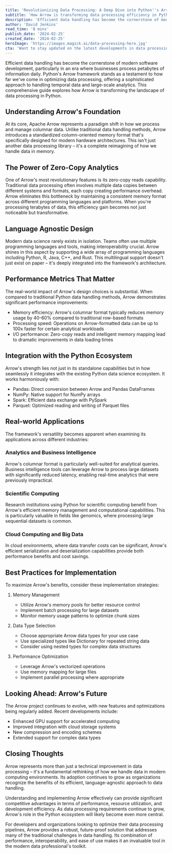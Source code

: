 ```yaml
---
title: 'Revolutionizing Data Processing: A Deep Dive into Python''s Arrow Framework'
subtitle: 'How Arrow is transforming data processing efficiency in Python'
description: 'Efficient data handling has become the cornerstone of modern software development. Python''s Arrow framework offers a sophisticated approach to handling temporal data and large-scale analytics. This guide explores how Arrow is revolutionizing the landscape of data processing in Python.'
author: 'David Jenkins'
read_time: '8 mins'
publish_date: '2024-02-25'
created_date: '2024-02-25'
heroImage: 'https://images.magick.ai/data-processing-hero.jpg'
cta: 'Want to stay updated on the latest developments in data processing and Python technologies? Follow us on LinkedIn for regular insights, tips, and industry news about innovative frameworks like Arrow!'
---
```


Efficient data handling has become the cornerstone of modern software development, particularly in an era where businesses process petabytes of information daily. Python's Arrow framework stands as a testament to how far we've come in optimizing data processing, offering a sophisticated approach to handling temporal data and large-scale analytics. This comprehensive guide explores how Arrow is transforming the landscape of data processing in Python.

## Understanding Arrow's Foundation

At its core, Apache Arrow represents a paradigm shift in how we process and manage columnar data. Unlike traditional data handling methods, Arrow introduces a standardized column-oriented memory format that's specifically designed for modern hardware architectures. This isn't just another data processing library – it's a complete reimagining of how we handle data in memory.

## The Power of Zero-Copy Analytics

One of Arrow's most revolutionary features is its zero-copy reads capability. Traditional data processing often involves multiple data copies between different systems and formats, each copy creating performance overhead. Arrow eliminates this bottleneck by maintaining a consistent memory format across different programming languages and platforms. When you're processing terabytes of data, this efficiency gain becomes not just noticeable but transformative.

## Language Agnostic Design

Modern data science rarely exists in isolation. Teams often use multiple programming languages and tools, making interoperability crucial. Arrow shines in this aspect by supporting a wide array of programming languages including Python, R, Java, C++, and Rust. This multilingual support doesn't just exist on paper – it's deeply integrated into the framework's architecture.

## Performance Metrics That Matter

The real-world impact of Arrow's design choices is substantial. When compared to traditional Python data handling methods, Arrow demonstrates significant performance improvements:

- Memory efficiency: Arrow's columnar format typically reduces memory usage by 40-60% compared to traditional row-based formats
- Processing speed: Operations on Arrow-formatted data can be up to 100x faster for certain analytical workloads
- I/O performance: Zero-copy reads and intelligent memory mapping lead to dramatic improvements in data loading times

## Integration with the Python Ecosystem

Arrow's strength lies not just in its standalone capabilities but in how seamlessly it integrates with the existing Python data science ecosystem. It works harmoniously with:

- Pandas: Direct conversion between Arrow and Pandas DataFrames
- NumPy: Native support for NumPy arrays
- Spark: Efficient data exchange with PySpark
- Parquet: Optimized reading and writing of Parquet files

## Real-world Applications

The framework's versatility becomes apparent when examining its applications across different industries:

### Analytics and Business Intelligence

Arrow's columnar format is particularly well-suited for analytical queries. Business intelligence tools can leverage Arrow to process large datasets with significantly reduced latency, enabling real-time analytics that were previously impractical.

### Scientific Computing

Research institutions using Python for scientific computing benefit from Arrow's efficient memory management and computational capabilities. This is particularly valuable in fields like genomics, where processing large sequential datasets is common.

### Cloud Computing and Big Data

In cloud environments, where data transfer costs can be significant, Arrow's efficient serialization and deserialization capabilities provide both performance benefits and cost savings.

## Best Practices for Implementation

To maximize Arrow's benefits, consider these implementation strategies:

1. Memory Management
   - Utilize Arrow's memory pools for better resource control
   - Implement batch processing for large datasets
   - Monitor memory usage patterns to optimize chunk sizes

2. Data Type Selection
   - Choose appropriate Arrow data types for your use case
   - Use specialized types like Dictionary for repeated string data
   - Consider using nested types for complex data structures

3. Performance Optimization
   - Leverage Arrow's vectorized operations
   - Use memory mapping for large files
   - Implement parallel processing where appropriate

## Looking Ahead: Arrow's Future

The Arrow project continues to evolve, with new features and optimizations being regularly added. Recent developments include:

- Enhanced GPU support for accelerated computing
- Improved integration with cloud storage systems
- New compression and encoding schemes
- Extended support for complex data types

## Closing Thoughts

Arrow represents more than just a technical improvement in data processing – it's a fundamental rethinking of how we handle data in modern computing environments. Its adoption continues to grow as organizations recognize the benefits of its efficient, language-agnostic approach to data handling.

Understanding and implementing Arrow effectively can provide significant competitive advantages in terms of performance, resource utilization, and development efficiency. As data processing requirements continue to grow, Arrow's role in the Python ecosystem will likely become even more central.

For developers and organizations looking to optimize their data processing pipelines, Arrow provides a robust, future-proof solution that addresses many of the traditional challenges in data handling. Its combination of performance, interoperability, and ease of use makes it an invaluable tool in the modern data professional's toolkit.